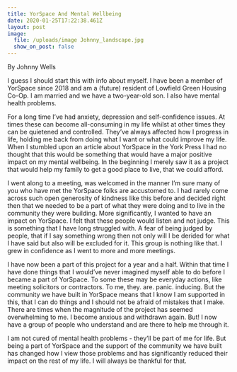```yaml
---
title: YorSpace And Mental Wellbeing
date: 2020-01-25T17:22:38.461Z
layout: post
image:
  file: /uploads/image Johnny_landscape.jpg
  show_on_post: false
---
```

By Johnny Wells

I guess I should start this with info about myself. I have been a member of YorSpace since 2018 and am a (future) resident of Lowfield Green Housing Co-Op. I am married and we have a two-year-old son. I also have mental health problems.

For a long time I’ve had anxiety, depression and self-confidence issues. At times these can become all-consuming in my life whilst at other times they can be quietened and controlled. They’ve always affected how I progress in life, holding me back from doing what I want or what could improve my life. When I stumbled upon an article about YorSpace in the York Press I had no thought that this would be something that would have a major positive impact on my mental wellbeing. In the beginning I merely saw it as a project that would help my family to get a good place to live, that we could afford.

I went along to a meeting, was welcomed in the manner I’m sure many of you who have met the YorSpace folks are accustomed to. I had rarely come across such open generosity of kindness like this before and decided right then that we needed to be a part of what they were doing and to live in the community they were building. More significantly, I wanted to have an impact on YorSpace. I felt that these people would listen and not judge. This is something that I have long struggled with. A fear of being judged by people, that if I say something wrong then not only will I be derided for what I have said but also will be excluded for it. This group is nothing like that. I grew in confidence as I went to more and more meetings.

I have now been a part of this project for a year and a half. Within that time I have done things that I would’ve never imagined myself able to do before I became a part of YorSpace. To some these may be everyday actions, like meeting solicitors or contractors. To me, they. are. panic. inducing. But the community we have built in YorSpace means that I know I am supported in this, that I can do things and I should not be afraid of mistakes that I make. There are times when the magnitude of the project has seemed overwhelming to me. I become anxious and withdrawn again. But! I now have a group of people who understand and are there to help me through it.

I am not cured of mental health problems - they’ll be part of me for life. But being a part of YorSpace and the support of the community we have built has changed how I view those problems and has significantly reduced their impact on the rest of my life. I will always be thankful for that.
